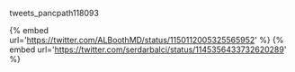 tweets_pancpath118093

{% embed url='https://twitter.com/ALBoothMD/status/1150112005325565952' %}
{% embed url='https://twitter.com/serdarbalci/status/1145356433732620289' %}
